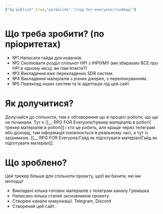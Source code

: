 ```yaml
---
{"dg-publish":true,"permalink":"/rpg-for-everyone/roadmap/"}
---
```


# Що треба зробити? (по пріоритетах)
- №1 Написати гайди для новачків.
- №2 Скопіювати розділ спільнот НРІ з ІНРІУМУ (ми збираємо ВСЕ про НРІ в одному місці, ви пам'ятаєте?)
- №3 Викладення вже перекладених SDR систем.
- №4 Викладення матеріалів з різних джерел, з перелінкуванням.
- №5 Переклад інших систем та їх адаптація під цей сайт.

# Як долучитися?
Долучайся до спільноти, там є обговорення що в процесі роботи, що ще не починали.
Тут є [[__ RPG FOR Everyone/трекер матеріалів  в роботі\|трекер матеріалів  в роботі]] і хто це робить, але краще через телеграм або діскорд, там інформація оновлюється в реальному часі, а тут із затримкою.
[[__ RPG FOR Everyone/Гайд як підготувати матеріал\|Гайд як підготувати матеріал]].

# Що зроблено? 
Цей трекер більше для спільноти проекту, щоб ви бачити, які ми молодці!
- Викладені кілька готових матеріалів з телеграм каналу Гремішка
- Написано кілька статей засновником проекту.
- Створені канали комунікації. Telegram, Discord
- Створений цей сайт.